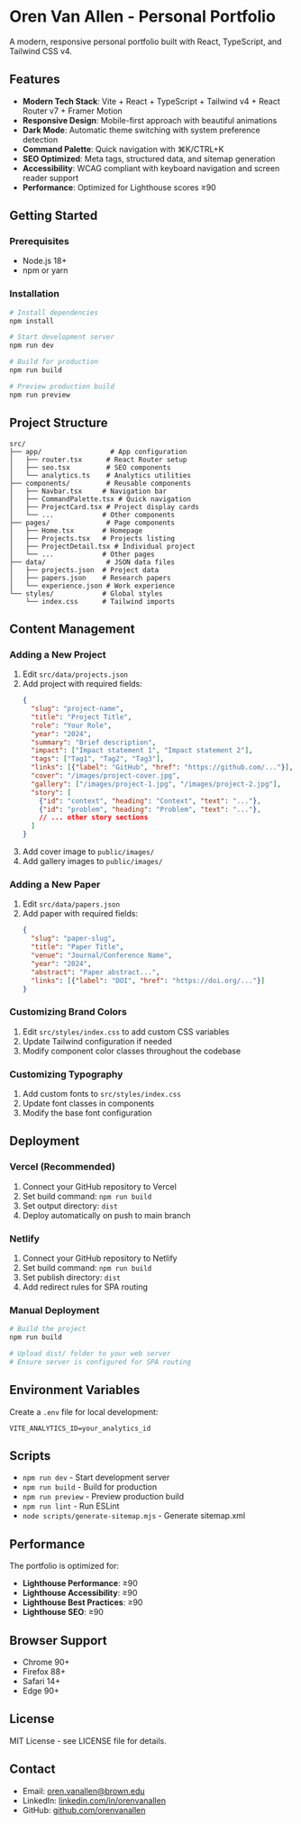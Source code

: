 # Oren Van Allen - Personal Portfolio

A modern, responsive personal portfolio built with React, TypeScript, and Tailwind CSS v4.

## Features

- **Modern Tech Stack**: Vite + React + TypeScript + Tailwind v4 + React Router v7 + Framer Motion
- **Responsive Design**: Mobile-first approach with beautiful animations
- **Dark Mode**: Automatic theme switching with system preference detection
- **Command Palette**: Quick navigation with ⌘K/CTRL+K
- **SEO Optimized**: Meta tags, structured data, and sitemap generation
- **Accessibility**: WCAG compliant with keyboard navigation and screen reader support
- **Performance**: Optimized for Lighthouse scores ≥90

## Getting Started

### Prerequisites

- Node.js 18+ 
- npm or yarn

### Installation

```bash
# Install dependencies
npm install

# Start development server
npm run dev

# Build for production
npm run build

# Preview production build
npm run preview
```

## Project Structure

```
src/
├── app/                 # App configuration
│   ├── router.tsx      # React Router setup
│   ├── seo.tsx         # SEO components
│   └── analytics.ts    # Analytics utilities
├── components/         # Reusable components
│   ├── Navbar.tsx     # Navigation bar
│   ├── CommandPalette.tsx # Quick navigation
│   ├── ProjectCard.tsx # Project display cards
│   └── ...            # Other components
├── pages/              # Page components
│   ├── Home.tsx       # Homepage
│   ├── Projects.tsx   # Projects listing
│   ├── ProjectDetail.tsx # Individual project
│   └── ...            # Other pages
├── data/               # JSON data files
│   ├── projects.json  # Project data
│   ├── papers.json    # Research papers
│   └── experience.json # Work experience
└── styles/            # Global styles
    └── index.css      # Tailwind imports
```

## Content Management

### Adding a New Project

1. Edit `src/data/projects.json`
2. Add project with required fields:
   ```json
   {
     "slug": "project-name",
     "title": "Project Title",
     "role": "Your Role",
     "year": "2024",
     "summary": "Brief description",
     "impact": ["Impact statement 1", "Impact statement 2"],
     "tags": ["Tag1", "Tag2", "Tag3"],
     "links": [{"label": "GitHub", "href": "https://github.com/..."}],
     "cover": "/images/project-cover.jpg",
     "gallery": ["/images/project-1.jpg", "/images/project-2.jpg"],
     "story": [
       {"id": "context", "heading": "Context", "text": "..."},
       {"id": "problem", "heading": "Problem", "text": "..."},
       // ... other story sections
     ]
   }
   ```
3. Add cover image to `public/images/`
4. Add gallery images to `public/images/`

### Adding a New Paper

1. Edit `src/data/papers.json`
2. Add paper with required fields:
   ```json
   {
     "slug": "paper-slug",
     "title": "Paper Title",
     "venue": "Journal/Conference Name",
     "year": "2024",
     "abstract": "Paper abstract...",
     "links": [{"label": "DOI", "href": "https://doi.org/..."}]
   }
   ```

### Customizing Brand Colors

1. Edit `src/styles/index.css` to add custom CSS variables
2. Update Tailwind configuration if needed
3. Modify component color classes throughout the codebase

### Customizing Typography

1. Add custom fonts to `src/styles/index.css`
2. Update font classes in components
3. Modify the base font configuration

## Deployment

### Vercel (Recommended)

1. Connect your GitHub repository to Vercel
2. Set build command: `npm run build`
3. Set output directory: `dist`
4. Deploy automatically on push to main branch

### Netlify

1. Connect your GitHub repository to Netlify
2. Set build command: `npm run build`
3. Set publish directory: `dist`
4. Add redirect rules for SPA routing

### Manual Deployment

```bash
# Build the project
npm run build

# Upload dist/ folder to your web server
# Ensure server is configured for SPA routing
```

## Environment Variables

Create a `.env` file for local development:

```env
VITE_ANALYTICS_ID=your_analytics_id
```

## Scripts

- `npm run dev` - Start development server
- `npm run build` - Build for production
- `npm run preview` - Preview production build
- `npm run lint` - Run ESLint
- `node scripts/generate-sitemap.mjs` - Generate sitemap.xml

## Performance

The portfolio is optimized for:
- **Lighthouse Performance**: ≥90
- **Lighthouse Accessibility**: ≥90
- **Lighthouse Best Practices**: ≥90
- **Lighthouse SEO**: ≥90

## Browser Support

- Chrome 90+
- Firefox 88+
- Safari 14+
- Edge 90+

## License

MIT License - see LICENSE file for details.

## Contact

- Email: oren.vanallen@brown.edu
- LinkedIn: [linkedin.com/in/orenvanallen](https://linkedin.com/in/orenvanallen)
- GitHub: [github.com/orenvanallen](https://github.com/orenvanallen)